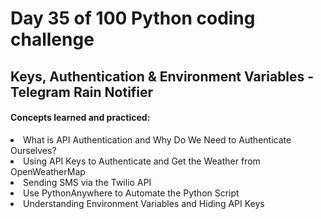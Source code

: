 <h1> Day 35 of 100 Python coding challenge </h1>
<h2>Keys, Authentication & Environment Variables - Telegram Rain Notifier</h2>

<h4> Concepts learned and practiced: </h4>
<li>What is API Authentication and Why Do We Need to Authenticate Ourselves?
<li>Using API Keys to Authenticate and Get the Weather from OpenWeatherMap
<li> Sending SMS via the Twilio API
<li>Use PythonAnywhere to Automate the Python Script
<li> Understanding Environment Variables and Hiding API Keys
